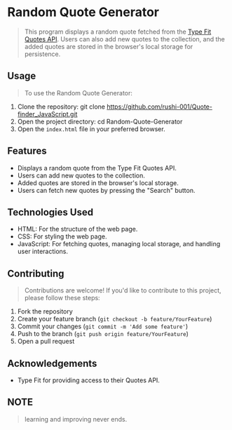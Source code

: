 # Random Quote Generator

> This program displays a random quote fetched from the [Type Fit Quotes API](https://type.fit/api/quotes). Users can also add new quotes to the collection, and the added quotes are stored in the browser's local storage for persistence.

## Usage

> To use the Random Quote Generator:

1. Clone the repository: git clone https://github.com/rushi-001/Quote-finder_JavaScript.git
2. Open the project directory: cd Random-Quote-Generator
3. Open the `index.html` file in your preferred browser.

## Features

- Displays a random quote from the Type Fit Quotes API.
- Users can add new quotes to the collection.
- Added quotes are stored in the browser's local storage.
- Users can fetch new quotes by pressing the "Search" button.

## Technologies Used

- HTML: For the structure of the web page.
- CSS: For styling the web page.
- JavaScript: For fetching quotes, managing local storage, and handling user interactions.

## Contributing

> Contributions are welcome! If you'd like to contribute to this project, please follow these steps:

1. Fork the repository
2. Create your feature branch (`git checkout -b feature/YourFeature`)
3. Commit your changes (`git commit -m 'Add some feature'`)
4. Push to the branch (`git push origin feature/YourFeature`)
5. Open a pull request

## Acknowledgements

- Type Fit for providing access to their Quotes API.

## NOTE

> learning and improving never ends.
